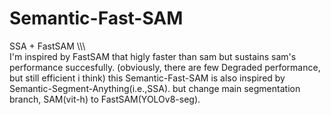 # Semantic-Fast-SAM
SSA + FastSAM \\\\\\\
I'm inspired by FastSAM that higly faster than sam but sustains sam's performance succesfully.
(obviously, there are few Degraded performance, but still efficient i think)
this Semantic-Fast-SAM is also inspired by Semantic-Segment-Anything(i.e.,SSA). but change main segmentation branch, SAM(vit-h) to FastSAM(YOLOv8-seg).

